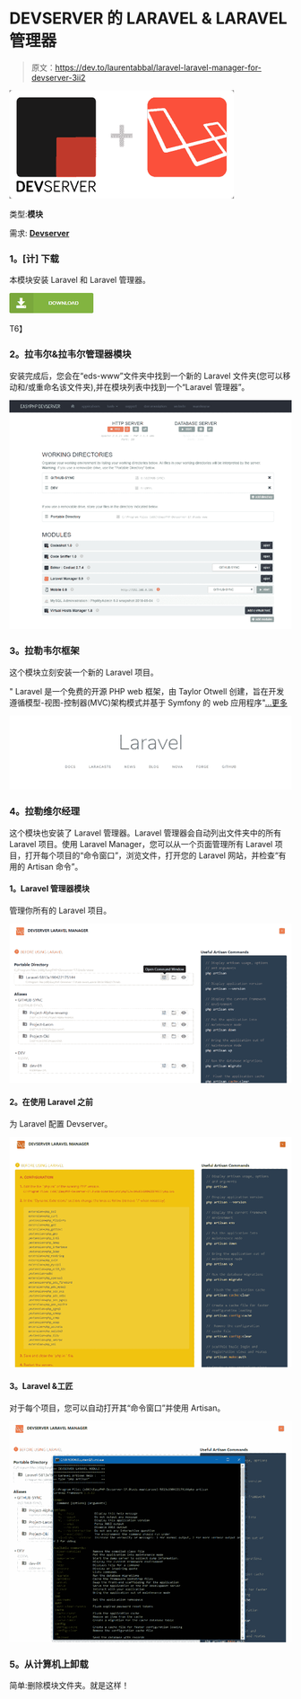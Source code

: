 # DEVSERVER 的 LARAVEL & LARAVEL 管理器

> 原文：<https://dev.to/laurentabbal/laravel-laravel-manager-for-devserver-3ii2>

[![](img/341e264c5f703d3b87aabcea3ceb14b2.png)](https://res.cloudinary.com/practicaldev/image/fetch/s--JS_Luxsn--/c_limit%2Cf_auto%2Cfl_progressive%2Cq_auto%2Cw_880/http://www.easyphp.org/documentation/devserver/img/laravel-for-devserver_01.png)

类型:**模块**

需求: [**Devserver**](https://www.easyphp.org/easyphp-devserver.php)

### 1。[计] 下载

本模块安装 Laravel 和 Laravel 管理器。



[![](img/8d7676271ebc6df191aa627c72f50e40.png)](https://res.cloudinary.com/practicaldev/image/fetch/s--qAUPKZyA--/c_limit%2Cf_auto%2Cfl_progressive%2Cq_auto%2Cw_880/http://www.easyphp.org/documentation/devserver/img/download.png)

T6】

### 2。拉韦尔&拉韦尔管理器模块

安装完成后，您会在“eds-www”文件夹中找到一个新的 Laravel 文件夹(您可以移动和/或重命名该文件夹),并在模块列表中找到一个“Laravel 管理器”。

[![](img/a8fa71a35a98c30d4f2933234e7dce5d.png)](https://res.cloudinary.com/practicaldev/image/fetch/s--Ew1V6DSb--/c_limit%2Cf_auto%2Cfl_progressive%2Cq_auto%2Cw_880/http://www.easyphp.org/documentation/devserver/img/laravel-for-devserver_03.png)

### 3。拉勒韦尔框架

这个模块立刻安装一个新的 Laravel 项目。

" Laravel 是一个免费的开源 PHP web 框架，由 Taylor Otwell 创建，旨在开发遵循模型-视图-控制器(MVC)架构模式并基于 Symfony 的 web 应用程序"[...更多](https://en.wikipedia.org/wiki/Laravel)

[![](img/74e6b3bc1cbbf5c51938d55be8765bef.png)](https://res.cloudinary.com/practicaldev/image/fetch/s--v0sKgXJe--/c_limit%2Cf_auto%2Cfl_progressive%2Cq_auto%2Cw_880/http://www.easyphp.org/documentation/devserver/img/laravel-for-devserver_02.png)

### 4。拉勒维尔经理

这个模块也安装了 Laravel 管理器。Laravel 管理器会自动列出文件夹中的所有 Laravel 项目。使用 Laravel Manager，您可以从一个页面管理所有 Laravel 项目，打开每个项目的“命令窗口”，浏览文件，打开您的 Laravel 网站，并检查“有用的 Artisan 命令”。

#### 1。Laravel 管理器模块

管理你所有的 Laravel 项目。

[![](img/c453f0a24f7f61e8efca570f72cfc535.png)](https://res.cloudinary.com/practicaldev/image/fetch/s---ebrplmI--/c_limit%2Cf_auto%2Cfl_progressive%2Cq_auto%2Cw_880/http://www.easyphp.org/documentation/devserver/img/laravel-for-devserver_05.png)

#### 2。在使用 Laravel 之前

为 Laravel 配置 Devserver。

[![](img/7216d2f8a761e02c2db6aaa506aae8dc.png)](https://res.cloudinary.com/practicaldev/image/fetch/s--XhQ3yREc--/c_limit%2Cf_auto%2Cfl_progressive%2Cq_auto%2Cw_880/http://www.easyphp.org/documentation/devserver/img/laravel-for-devserver_04.png)

#### 3。Laravel &工匠

对于每个项目，您可以自动打开其“命令窗口”并使用 Artisan。

[![](img/9a18e1def18b3d0866ecb2a1af50aeca.png)](https://res.cloudinary.com/practicaldev/image/fetch/s--0Ijaf1yW--/c_limit%2Cf_auto%2Cfl_progressive%2Cq_auto%2Cw_880/http://www.easyphp.org/documentation/devserver/img/laravel-for-devserver_06.png)

### 5。从计算机上卸载

简单:删除模块文件夹。就是这样！